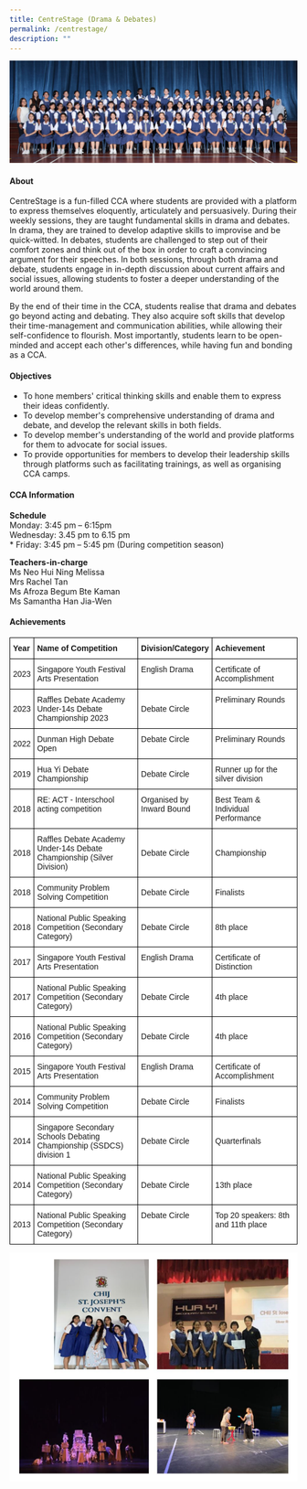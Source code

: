 ```yaml
---
title: CentreStage (Drama & Debates)
permalink: /centrestage/
description: ""
---
```

![](/images/CCA/2023/Centrestage/centrestage.jpg)

#### **About**
CentreStage is a fun-filled CCA where students are provided with a platform to express themselves eloquently, articulately and persuasively. During their weekly sessions, they are taught fundamental skills in drama and debates. In drama, they are trained to develop adaptive skills to improvise and be quick-witted. In debates, students are challenged to step out of their comfort zones and think out of the box in order to craft a convincing argument for their speeches. In both sessions, through both drama and debate, students engage in in-depth discussion about current affairs and social issues, allowing students to foster a deeper understanding of the world around them.

By the end of their time in the CCA, students realise that drama and debates go beyond acting and debating. They also acquire soft skills that develop their time-management and communication abilities, while allowing their self-confidence to flourish. Most importantly, students learn to be open-minded and accept each other's differences, while having fun and bonding as a CCA.

#### **Objectives**
*   To hone members' critical thinking skills and enable them to express their ideas confidently.
*   To develop member's comprehensive understanding of drama and debate, and develop the relevant skills in both fields.
*   To develop member's understanding of the world and provide platforms for them to advocate for social issues.
*   To provide opportunities for members to develop their leadership skills through platforms such as facilitating trainings, as well as organising CCA camps.

#### **CCA Information**

**Schedule**        
<br>Monday: 3:45 pm – 6:15pm
<br>Wednesday: 3.45 pm to 6.15 pm
<br>* Friday: 3:45 pm – 5:45 pm (During competition season)<br>

**Teachers-in-charge**
<br>Ms Neo Hui Ning Melissa <br> Mrs Rachel Tan<br>Ms Afroza Begum Bte Kaman <br>Ms Samantha Han Jia-Wen<br>




#### **Achievements**
<style type="text/css">
.tg  {border-collapse:collapse;border-spacing:0;}
.tg td{border-color:black;border-style:solid;border-width:1px;font-family:Arial, sans-serif;font-size:14px;
  overflow:hidden;padding:10px 5px;word-break:normal;}
.tg th{border-color:black;border-style:solid;border-width:1px;font-family:Arial, sans-serif;font-size:14px;
  font-weight:normal;overflow:hidden;padding:10px 5px;word-break:normal;}
.tg .tg-dgl5{background-color:#FFF;font-weight:bold;text-align:left;vertical-align:top}
.tg .tg-zr06{background-color:#FFF;text-align:left;vertical-align:middle}
.tg .tg-ktyi{background-color:#FFF;text-align:left;vertical-align:top}
</style>
<table class="tg">
<thead>
  <tr>
    <th class="tg-dgl5">Year<br></th>
    <th class="tg-dgl5">Name of Competition<br></th>
    <th class="tg-dgl5">Division/Category<br></th>
    <th class="tg-dgl5">Achievement<br></th>
  </tr>
</thead>
<tbody>
  <tr>
    <td class="tg-zr06">2023</td>
    <td class="tg-zr06">Singapore Youth Festival Arts Presentation</td>
    <td class="tg-zr06">English Drama<br><br></td>
    <td class="tg-zr06">Certificate of Accomplishment<br> </td>
  </tr>
  <tr>
    <td class="tg-zr06">2023</td>
    <td class="tg-zr06">Raffles Debate Academy<br>Under-14s Debate<br>Championship 2023</td>
    <td class="tg-zr06">Debate Circle</td>
    <td class="tg-ktyi">Preliminary Rounds</td>
  </tr>
  <tr>
    <td class="tg-zr06">2022<br></td>
    <td class="tg-ktyi">Dunman High Debate Open<br></td>
    <td class="tg-ktyi">Debate Circle<br></td>
    <td class="tg-ktyi">Preliminary Rounds</td>
  </tr>
  <tr>
    <td class="tg-zr06">2019</td>
    <td class="tg-zr06">Hua Yi Debate Championship</td>
    <td class="tg-zr06">Debate Circle </td>
    <td class="tg-ktyi">Runner up for the silver division </td>
  </tr>
  <tr>
    <td class="tg-zr06">2018<br></td>
    <td class="tg-ktyi">RE: ACT - Interschool acting competition<br></td>
    <td class="tg-ktyi">Organised by<br>Inward Bound<br></td>
    <td class="tg-ktyi">Best Team &amp; Individual Performance<br></td>
  </tr>
  <tr>
    <td class="tg-zr06">2018</td>
    <td class="tg-zr06">Raffles Debate Academy<br>Under-14s Debate<br>Championship (Silver<br>Division)</td>
    <td class="tg-zr06">Debate Circle </td>
    <td class="tg-zr06">Championship </td>
  </tr>
  <tr>
    <td class="tg-zr06">2018</td>
    <td class="tg-zr06">Community Problem Solving Competition  </td>
    <td class="tg-zr06">Debate Circle </td>
    <td class="tg-zr06">Finalists </td>
  </tr>
  <tr>
    <td class="tg-zr06">2018 </td>
    <td class="tg-zr06">National Public Speaking Competition (Secondary Category)</td>
    <td class="tg-zr06">Debate Circle</td>
    <td class="tg-zr06">8th place </td>
  </tr>
  <tr>
    <td class="tg-zr06">2017<br></td>
    <td class="tg-ktyi">Singapore Youth Festival<br>Arts Presentation<br></td>
    <td class="tg-ktyi">English Drama<br></td>
    <td class="tg-ktyi">Certificate of Distinction<br></td>
  </tr>
  <tr>
    <td class="tg-zr06">2017</td>
    <td class="tg-zr06">National Public Speaking Competition (Secondary Category) </td>
    <td class="tg-zr06">Debate Circle </td>
    <td class="tg-zr06">4th place </td>
  </tr>
  <tr>
    <td class="tg-zr06">2016</td>
    <td class="tg-zr06">National Public Speaking Competition (Secondary Category)</td>
    <td class="tg-zr06">Debate Circle</td>
    <td class="tg-zr06">4th place </td>
  </tr>
  <tr>
    <td class="tg-zr06">2015<br></td>
    <td class="tg-ktyi">Singapore Youth Festival<br>Arts Presentation<br></td>
    <td class="tg-ktyi">English Drama<br></td>
    <td class="tg-ktyi">Certificate of<br>Accomplishment<br></td>
  </tr>
  <tr>
    <td class="tg-zr06">2014 </td>
    <td class="tg-zr06">Community Problem<br>Solving Competition</td>
    <td class="tg-zr06">Debate Circle </td>
    <td class="tg-zr06">Finalists </td>
  </tr>
  <tr>
    <td class="tg-zr06">2014</td>
    <td class="tg-zr06">Singapore Secondary<br>Schools Debating<br>Championship (SSDCS)<br>division 1</td>
    <td class="tg-zr06">Debate Circle </td>
    <td class="tg-zr06">Quarterfinals</td>
  </tr>
  <tr>
    <td class="tg-zr06">2014</td>
    <td class="tg-zr06">National Public Speaking Competition (Secondary Category)</td>
    <td class="tg-zr06">Debate Circle </td>
    <td class="tg-zr06">13th place</td>
  </tr>
  <tr>
    <td class="tg-zr06">2013<br></td>
    <td class="tg-ktyi">National Public Speaking Competition (Secondary Category)<br></td>
    <td class="tg-ktyi">Debate Circle<br></td>
    <td class="tg-ktyi">Top 20 speakers:  8th<br>and 11th place</td>
  </tr>
</tbody>
</table>



  
![](/images/CCA/Visual%20&amp;%20Performing%20Arts/CentreStage%20(Drama%20&amp;%20Debates)/C2.png)